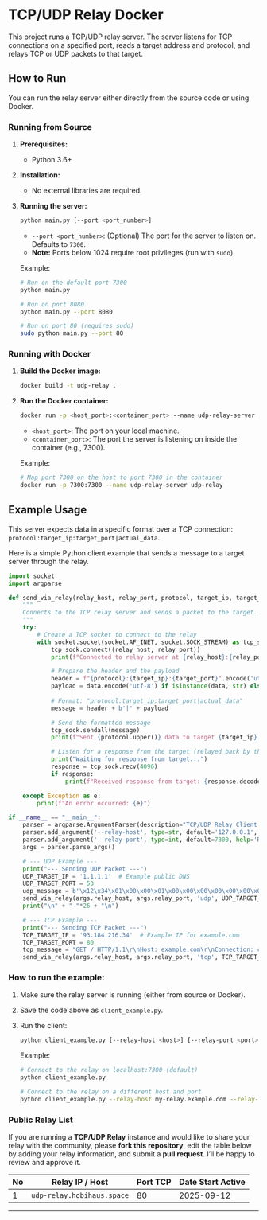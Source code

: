 # TCP/UDP Relay Docker

This project runs a TCP/UDP relay server. The server listens for TCP connections on a specified port, reads a target address and protocol, and relays TCP or UDP packets to that target.

## How to Run

You can run the relay server either directly from the source code or using Docker.

### Running from Source

1.  **Prerequisites:**
    *   Python 3.6+

2.  **Installation:**
    *   No external libraries are required.

3.  **Running the server:**

    ```bash
    python main.py [--port <port_number>]
    ```

    *   `--port <port_number>`: (Optional) The port for the server to listen on. Defaults to `7300`.
    *   **Note:** Ports below 1024 require root privileges (run with `sudo`).

    Example:
    ```bash
    # Run on the default port 7300
    python main.py

    # Run on port 8080
    python main.py --port 8080

    # Run on port 80 (requires sudo)
    sudo python main.py --port 80
    ```

### Running with Docker

1.  **Build the Docker image:**

    ```bash
    docker build -t udp-relay .
    ```

2.  **Run the Docker container:**

    ```bash
    docker run -p <host_port>:<container_port> --name udp-relay-server udp-relay
    ```
    
    *   `<host_port>`: The port on your local machine.
    *   `<container_port>`: The port the server is listening on inside the container (e.g., 7300).

    Example:
    ```bash
    # Map port 7300 on the host to port 7300 in the container
    docker run -p 7300:7300 --name udp-relay-server udp-relay
    ```

## Example Usage

This server expects data in a specific format over a TCP connection: `protocol:target_ip:target_port|actual_data`.

Here is a simple Python client example that sends a message to a target server through the relay.

```python
import socket
import argparse

def send_via_relay(relay_host, relay_port, protocol, target_ip, target_port, data):
    """
    Connects to the TCP relay server and sends a packet to the target.
    """
    try:
        # Create a TCP socket to connect to the relay
        with socket.socket(socket.AF_INET, socket.SOCK_STREAM) as tcp_sock:
            tcp_sock.connect((relay_host, relay_port))
            print(f"Connected to relay server at {relay_host}:{relay_port}")

            # Prepare the header and the payload
            header = f"{protocol}:{target_ip}:{target_port}".encode('utf-8')
            payload = data.encode('utf-8') if isinstance(data, str) else data
            
            # Format: "protocol:target_ip:target_port|actual_data"
            message = header + b'|' + payload

            # Send the formatted message
            tcp_sock.sendall(message)
            print(f"Sent {protocol.upper()} data to target {target_ip}:{target_port} via relay.")

            # Listen for a response from the target (relayed back by the server)
            print("Waiting for response from target...")
            response = tcp_sock.recv(4096)
            if response:
                print(f"Received response from target: {response.decode('utf-8', 'ignore')}")

    except Exception as e:
        print(f"An error occurred: {e}")

if __name__ == "__main__":
    parser = argparse.ArgumentParser(description="TCP/UDP Relay Client Example")
    parser.add_argument('--relay-host', type=str, default='127.0.0.1', help='Relay server host')
    parser.add_argument('--relay-port', type=int, default=7300, help='Relay server port')
    args = parser.parse_args()

    # --- UDP Example ---
    print("--- Sending UDP Packet ---")
    UDP_TARGET_IP = '1.1.1.1'  # Example public DNS
    UDP_TARGET_PORT = 53
    udp_message = b'\x12\x34\x01\x00\x00\x01\x00\x00\x00\x00\x00\x00\x07example\x03com\x00\x00\x01\x00\x01' # DNS query for example.com
    send_via_relay(args.relay_host, args.relay_port, 'udp', UDP_TARGET_IP, UDP_TARGET_PORT, udp_message)
    print("\n" + "-"*26 + "\n")

    # --- TCP Example ---
    print("--- Sending TCP Packet ---")
    TCP_TARGET_IP = '93.184.216.34'  # Example IP for example.com
    TCP_TARGET_PORT = 80
    tcp_message = "GET / HTTP/1.1\r\nHost: example.com\r\nConnection: close\r\n\r\n"
    send_via_relay(args.relay_host, args.relay_port, 'tcp', TCP_TARGET_IP, TCP_TARGET_PORT, tcp_message)
```

### How to run the example:

1.  Make sure the relay server is running (either from source or Docker).
2.  Save the code above as `client_example.py`.
3.  Run the client:

    ```bash
    python client_example.py [--relay-host <host>] [--relay-port <port>]
    ```

    Example:
    ```bash
    # Connect to the relay on localhost:7300 (default)
    python client_example.py

    # Connect to the relay on a different host and port
    python client_example.py --relay-host my-relay.example.com --relay-port 8080
    ```

### Public Relay List

If you are running a **TCP/UDP Relay** instance and would like to share your relay with the community, please **fork this repository**, edit the table below by adding your relay information, and submit a **pull request**. I’ll be happy to review and approve it.

| No | Relay IP / Host         | Port TCP | Date Start Active |
| -- | ----------------------- | -------- | ----------------- |
| 1  | `udp-relay.hobihaus.space` | 80     | 2025-09-12        |
---

